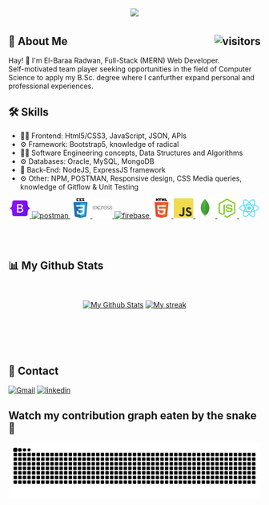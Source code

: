 
<h1 align="center">
  <img src="https://readme-typing-svg.herokuapp.com?font=Boxed+Round&size=40&duration=4000&color=a9fef7&center=true&vCenter=true&width=800&height=100&lines=El-Baraa+Radwan;Full-Stack+(MERN)+WEB+Developer" />
</h1>

## 🚀 About Me <img align="right" alt="visitors" src="https://gpvc.arturio.dev/ElBaraaRadwan" /> 
Hay! 👋 
I'm El-Baraa Radwan, Full-Stack (MERN) Web Developer. </br>
Self-motivated team player seeking opportunities in the field of
Computer Science to apply my B.Sc. degree where I canfurther
expand personal and professional experiences.

## 🛠 Skills
-	👨‍💻 Frontend: Html5/CSS3, JavaScript, JSON, APIs 
-	⚙️ Framework: Bootstrap5, knowledge of radical 
-	👨‍💻 Software Engineering concepts, Data Structures and Algorithms
-	⚙️ Databases: Oracle, MySQL, MongoDB
-	💽 Back-End: NodeJS, ExpressJS framework 
-	⚙️ Other: NPM, POSTMAN, Responsive design, CSS Media queries, knowledge of Gitflow & Unit Testing

<p align="center">
<a href="https://getbootstrap.com" target="_blank"> <img src="https://raw.githubusercontent.com/devicons/devicon/master/icons/bootstrap/bootstrap-original.svg" alt="bootstrap" width="40" height="40"/> </a> <a href="https://postman.com" target="_blank" rel="noreferrer"> <img src="https://www.vectorlogo.zone/logos/getpostman/getpostman-icon.svg" alt="postman" width="40" height="40"/> </a> <a href="https://www.w3schools.com/css/" target="_blank"> <img src="https://raw.githubusercontent.com/devicons/devicon/master/icons/css3/css3-original-wordmark.svg" alt="css3" width="40" height="40"/> </a> <a href="https://expressjs.com" target="_blank"> <img src="https://raw.githubusercontent.com/devicons/devicon/master/icons/express/express-original-wordmark.svg" alt="express" width="40" height="40"/> </a> <a href="https://firebase.google.com/" target="_blank"> <img src="https://www.vectorlogo.zone/logos/firebase/firebase-icon.svg" alt="firebase" width="40" height="40"/> </a> <a href="https://www.w3.org/html/" target="_blank"> <img src="https://raw.githubusercontent.com/devicons/devicon/master/icons/html5/html5-original-wordmark.svg" alt="html5" width="40" height="40"/> </a> <a href="https://developer.mozilla.org/en-US/docs/Web/JavaScript" target="_blank"> <img src="https://raw.githubusercontent.com/devicons/devicon/master/icons/javascript/javascript-original.svg" alt="javascript" width="40" height="40"/> </a> <a href="https://www.mongodb.com/" target="_blank"> <img src="https://raw.githubusercontent.com/devicons/devicon/master/icons/mongodb/mongodb-original.svg" alt="mongodb" width="40" height="40"/> </a> <a href="https://nodejs.org" target="_blank"> <img src="https://raw.githubusercontent.com/devicons/devicon/master/icons/nodejs/nodejs-original.svg" alt="nodejs" width="40" height="40"/> </a> <a href="https://reactjs.org/" target="_blank"> <img src="https://raw.githubusercontent.com/devicons/devicon/master/icons/react/react-original.svg" alt="react" width="40" height="40"/> </a> </p>
</p>

<br>
<br>

## 📊 My Github Stats

  <br/>
  <p align="center">
    <a href="https://github.com/ElBaraaRadwan/github-readme-stats"><img alt="My Github Stats" src="https://github-readme-stats.vercel.app/api?username=ElBaraaRadwan&show_icons=true&count_private=true&theme=radical&hide_border=true&bg_color=0D1117" /></a>
  
  <a href="https://github.com/ElBaraaRadwan/github-readme-streak-stats">
        <img alt="My streak" src="https://github-readme-streak-stats.herokuapp.com/?user=ElBaraaRadwan&theme=radical&hide_border=true&stroke=0000&background=060A0CD0"/>
    </a>
 <!--<a href="https://github.com/ElBaraaRadwan/github-readme-stats"><img alt="My Top Languages" src="https://github-readme-stats.vercel.app/api/top-langs/?username=ElBaraaRadwan&langs_count=8&count_private=true&layout=compact&theme=radical&hide_border=true&bg_color=0D1117" /></a> -->
  </p>
  <br/>


<br/>
<br/>

<br/>

## 🔗 Contact
[![Gmail](https://img.shields.io/badge/gmail-BB001B?style=for-the-badge&logo=gmail&logoColor=white)](mailto:El-Baraa.S.Radwan@gamil.com)
[![linkedin](https://img.shields.io/badge/linkedin-0A66C2?style=for-the-badge&logo=linkedin&logoColor=white)](https://www.linkedin.com/in/elbaraa-radwan/)

## Watch my contribution graph eaten by the snake 🐍
![Snake animation](https://github.com/ElBaraaRadwan/ElBaraaRadwan/blob/output/github-contribution-grid-snake.svg)
